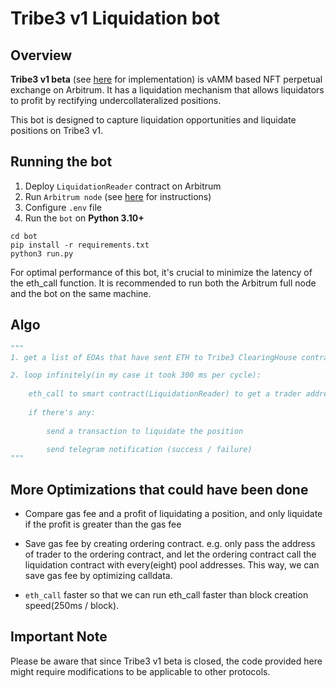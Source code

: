 # Tribe3 v1 Liquidation bot

## Overview

**Tribe3 v1 beta** (see [here](https://arbiscan.io/address/0x4309727ecf49205b441de39f68939b17222b98e3#code) for implementation) is vAMM based NFT perpetual exchange on Arbitrum. It has a liquidation mechanism that allows liquidators to profit by rectifying undercollateralized positions.

This bot is designed to capture liquidation opportunities and liquidate positions on Tribe3 v1.

## Running the bot

1. Deploy `LiquidationReader` contract on Arbitrum
2. Run `Arbitrum node` (see [here](https://docs.arbitrum.io/node-running/quickstart-running-a-node) for instructions)
3. Configure `.env` file
4. Run the `bot` on **Python 3.10+**

```shell
cd bot
pip install -r requirements.txt
python3 run.py
```

For optimal performance of this bot, it's crucial to minimize the latency of the eth_call function. It is recommended to run both the Arbitrum full node and the bot on the same machine.

## Algo

```python
"""
1. get a list of EOAs that have sent ETH to Tribe3 ClearingHouse contract by using arbiscan API

2. loop infinitely(in my case it took 300 ms per cycle):
    
    eth_call to smart contract(LiquidationReader) to get a trader address and pool address of undercollateralized position
    
    if there's any:
        
        send a transaction to liquidate the position

        send telegram notification (success / failure)
"""
```

## More Optimizations that could have been done

- Compare gas fee and a profit of liquidating a position, and only liquidate if the profit is greater than the gas fee

- Save gas fee by creating ordering contract. e.g. only pass the address of trader to the ordering contract, and let the ordering contract call the liquidation contract with every(eight) pool addresses. This way, we can save gas fee by optimizing calldata.

- `eth_call` faster so that we can run eth_call faster than block creation speed(250ms / block).

## Important Note

Please be aware that since Tribe3 v1 beta is closed, the code provided here might require modifications to be applicable to other protocols.
